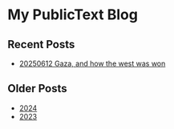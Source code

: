 # My PublicText Blog

## Recent Posts

-  [20250612 Gaza, and how the west was won](20250612-Gaza-and-how-the-west-was-won.md)


## Older Posts

- [2024](./2024/)
- [2023](./2023/)

